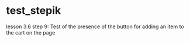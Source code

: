 # test_stepik
lesson 3.6 step 9: Test of the presence of the button for adding an item to the cart on the page

